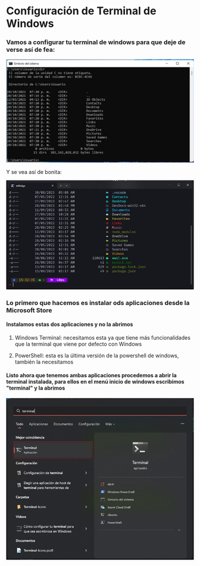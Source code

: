 # Configuración de Terminal de Windows

### Vamos a configurar tu terminal de windows para que deje de verse así de fea:

![Windows Terminal Old](Windows.Terminal/Windows-Terminal-Old.jpg) 

Y se vea así de bonita:

![Windows Terminal New](Windows.Terminal/Windows-Terminal-New.jpg) 

### Lo primero que hacemos es instalar ods aplicaciones desde la Microsoft Store

#### Instalamos estas dos aplicaciones y no la abrimos

1. Windows Terminal: necesitamos esta ya que tiene más funcionalidades que la terminal que viene por defecto con Windows

2.  PowerShell: esta es la última versión de la powershell de windows, también la necesitamos 

#### Listo ahora que tenemos ambas aplicaciones procedemos a abrir la terminal instalada, para ellos en el menú inicio de windows escribimos "terminal" y la abrimos

![Open Terminal](Windows.Terminal/Open-Terminal.jpg) 
